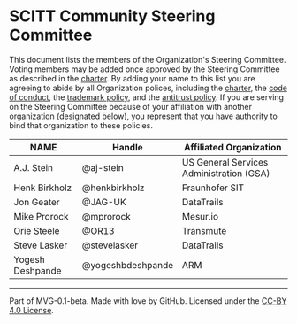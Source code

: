# SCITT Community Steering Committee

This document lists the members of the Organization's Steering Committee.
Voting members may be added once approved by the Steering Committee as described in the [charter](./CHARTER.md).
By adding your name to this list you are agreeing to abide by all Organization polices, including the [charter](./CHARTER.md), the [code of conduct](./CODE-OF-CONDUCT.md), the [trademark policy](./TRADEMARKS.md), and the [antitrust policy](./ANTITRUST.md).
If you are serving on the Steering Committee because of your affiliation with another organization (designated below), you represent that you have authority to bind that organization to these policies.

| **NAME** | **Handle** | **Affiliated Organization** |
| --- | --- | --- |
| A.J. Stein       | @aj-stein         | US General Services Administration (GSA) |
| Henk Birkholz    | @henkbirkholz     | Fraunhofer SIT |
| Jon Geater       | @JAG-UK           | DataTrails     |
| Mike Prorock     | @mprorock         | Mesur.io       |
| Orie Steele      | @OR13             | Transmute      |
| Steve Lasker     | @stevelasker      | DataTrails     |
| Yogesh Deshpande | @yogeshbdeshpande | ARM            |

---
Part of MVG-0.1-beta.
Made with love by GitHub. Licensed under the [CC-BY 4.0 License](https://creativecommons.org/licenses/by-sa/4.0/).
